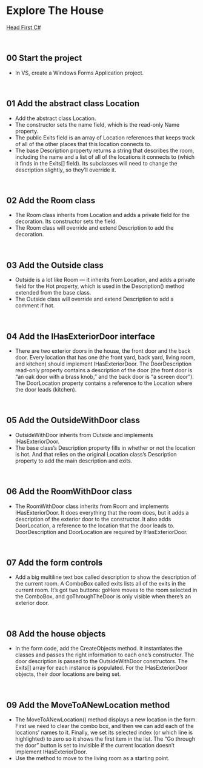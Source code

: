 # Explore The House
[Head First C#](http://www.headfirstlabs.com/books//hfcsharp/)

&nbsp;
## 00 Start the project
* In VS, create a Windows Forms Application project.

&nbsp;
## 01 Add the abstract class Location
* Add the abstract class Location.
* The constructor sets the name field, which is the read-only Name property.
* The public Exits field is an array of Location references that keeps track of all of the other places that this location connects to.
* The base Description property returns a string that describes the room, including the name and a list of all of the locations it connects to (which it finds in the Exits[] field). Its subclasses will need to change the description slightly, so they’ll override it.

&nbsp;
## 02 Add the Room class
* The Room class inherits from Location and adds a private field for the decoration. Its constructor sets the field.
* The Room class will override and extend Description to add the decoration.

&nbsp;
## 03 Add the Outside class
* Outside is a lot like Room — it inherits from Location, and adds a private field for the Hot property, which is used in the Description() method extended from the base class.
* The Outside class will override and extend Description to add a comment if hot.

&nbsp;
## 04 Add the IHasExteriorDoor interface
* There are two exterior doors in the house, the front door and the back door. Every location that has one (the front yard, back yard, living room, and kitchen) should implement IHasExteriorDoor. The DoorDescription read-only property contains a description of  the door (the front door is “an oak door with a brass knob,” and the back door is “a screen door”). The DoorLocation property contains a
reference to the Location where the door leads (kitchen).

&nbsp;
## 05 Add the OutsideWithDoor class
* OutsideWithDoor inherits from Outside and implements IHasExteriorDoor.
* The base class’s Description property fills in whether or not the location is hot. And that relies on the original Location class’s Description property to add the main description and exits.

&nbsp;
## 06 Add the RoomWithDoor class
* The RoomWithDoor class inherits from Room and implements IHasExteriorDoor. It does everything
that the room does, but it adds a description of the exterior door to the constructor. It also adds
DoorLocation, a reference to the location that the door leads to. DoorDescription and DoorLocation
are required by IHasExteriorDoor.

&nbsp;
## 07 Add the form controls
* Add a big multiline text box called description to show the description of the current room. A ComboBox called exits lists all of  the exits in the current room. It’s got two buttons: goHere moves to the room selected in the ComboBox, and goThroughTheDoor is only visible when there’s an exterior door.

&nbsp;
## 08 Add the house objects
* In the form code, add the CreateObjects method. It instantiates the classes and passes the right information to each one’s constructor. The door description is passed to the OutsideWithDoor constructors. The Exits[] array for each instance is populated. For the IHasExteriorDoor objects,
their door locations are being set.

&nbsp;
## 09 Add the MoveToANewLocation method
* The MoveToANewLocation() method displays a new location in the form. First we need to clear the combo box, and then we can add each of the locations’ names to it. Finally, we set its selected index (or which line is highlighted) to zero so it shows the first item in the list. The “Go through the door” button is set to invisible if the current location doesn’t implement IHasExteriorDoor.
* Use the method to move to the living room as a starting point.

